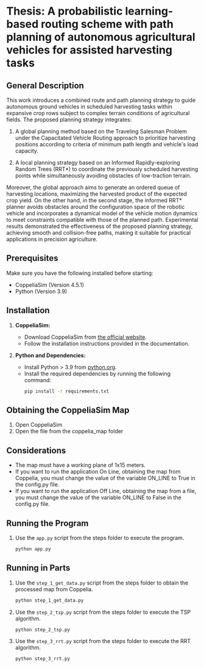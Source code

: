# Thesis: A probabilistic learning-based routing scheme with path planning of autonomous agricultural vehicles for assisted harvesting tasks

## General Description

This work introduces a combined route and path planning strategy to guide autonomous ground vehicles in scheduled
harvesting tasks within expansive crop rows subject to complex terrain conditions of agricultural fields. The proposed
planning strategy integrates:

1. A global planning method based on the Traveling Salesman Problem under the Capacitated Vehicle Routing approach to
   prioritize harvesting positions according to criteria of minimum path length and vehicle's load capacity.

2. A local planning strategy based on an Informed Rapidly-exploring Random Trees (RRT*) to coordinate the previously
   scheduled harvesting points while simultaneously avoiding obstacles of low-traction terrain.

Moreover, the global approach aims to generate an ordered queue of harvesting locations, maximizing the harvested
product of the expected crop yield. On the other hand, in the second stage, the informed RRT* planner avoids obstacles
around the configuration space of the robotic vehicle and incorporates a dynamical model of the vehicle motion dynamics
to meet constraints compatible with those of the planned path. Experimental results demonstrated the effectiveness of
the proposed planning strategy, achieving smooth and collision-free paths, making it suitable for practical applications
in precision agriculture.

## Prerequisites

Make sure you have the following installed before starting:

- CoppeliaSim (Version 4.5.1)
- Python (Version 3.9)

## Installation

1. **CoppeliaSim:**
    - Download CoppeliaSim from [the official website](https://www.coppeliarobotics.com/downloads).
    - Follow the installation instructions provided in the documentation.

2. **Python and Dependencies:**
    - Install Python > 3.9 from [python.org](https://www.python.org/downloads/).
    - Install the required dependencies by running the following command:
       ```bash
       pip install -r requirements.txt
       ```

## Obtaining the CoppeliaSim Map

1. Open CoppeliaSim
1. Open the file from the coppelia_map folder

## Considerations

- The map must have a working plane of 1x15 meters.
- If you want to run the application On Line, obtaining the map from Coppelia, you must change the value of the variable
  ON_LINE to True in the config.py file.
- If you want to run the application Off Line, obtaining the map from a file, you must change the value of the variable
  ON_LINE to False in the config.py file.

## Running the Program

1. Use the `app.py` script from the steps folder to execute the program.
    ```bash
    python app.py
    ```

## Running in Parts

1. Use the `step_1_get_data.py` script from the steps folder to obtain the processed map from Coppelia.
    ```bash
    python step_1_get_data.py
    ```

2. Use the `step_2_tsp.py` script from the steps folder to execute the TSP algorithm.
    ```bash
    python step_2_tsp.py
    ```

3. Use the `step_3_rrt.py` script from the steps folder to execute the RRT algorithm.
    ```bash
    python step_3_rrt.py
    ```

